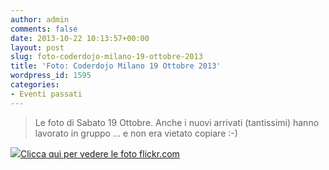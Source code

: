 ```yaml
---
author: admin
comments: false
date: 2013-10-22 10:13:57+00:00
layout: post
slug: foto-coderdojo-milano-19-ottobre-2013
title: 'Foto: Coderdojo Milano 19 Ottobre 2013'
wordpress_id: 1595
categories:
- Eventi passati
---
```


<blockquote>Le foto di Sabato 19 Ottobre. Anche i nuovi arrivati (tantissimi) hanno lavorato in gruppo ... e non era vietato copiare :-)</blockquote>




[![](//coderdojomilano.it/wp-content/uploads/2013/10/tag_ottobre.jpg)Clicca qui per vedere le foto flickr.com](//www.flickr.com/photos/98942956@N02/sets/72157636734392774/)
